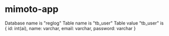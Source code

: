 # mimoto-app

Database name is "reglog"
Table name is "tb_user"
Table value "tb_user" is { id: int(ai), name: varchar, email: varchar, password: varchar }
